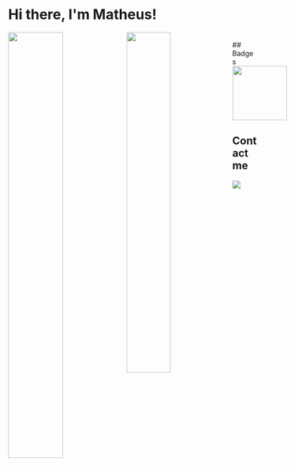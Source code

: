 # Hi there, I'm Matheus!

<img align="left" width="47%" src="https://github-readme-stats.vercel.app/api?username=matheudev&show_icons=true&theme=transparent" />
<img align="left" width="42%" src="https://github-readme-stats.vercel.app/api/top-langs/?username=matheudev&layout=compact" />

<br />
## Badges
<div style="display: flex; gap: 10px;">
<a href="https://www.credly.com/earner/earned/badge/660da81e-3c4b-47f4-b967-c15075738e3a" target="_blank"><img src="https://images.credly.com/size/340x340/images/08216781-93cb-4ba1-8110-8eb3401fa8ce/Docker_Essentials_-_ISDN.png" height="110px" /></a>
</div>

## Contact me
<a href="https://www.linkedin.com/in/matheudev/" target="_blank"><img src="https://img.shields.io/badge/LinkedIn-0077B5?style=for-the-badge&logo=linkedin&logoColor=white" /></a>
